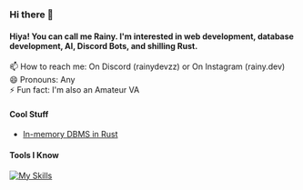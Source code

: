 ### Hi there 👋

#### Hiya! You can call me Rainy. I'm interested in web development, database development, AI, Discord Bots, and shilling Rust.

📫 How to reach me: On Discord (rainydevzz) or On Instagram (rainy.dev)\
😄 Pronouns: Any\
⚡ Fun fact: I'm also an Amateur VA

#### Cool Stuff
- [In-memory DBMS in Rust](https://github.com/sodium-db/sodiumdb)

#### Tools I Know

[![My Skills](https://skillicons.dev/icons?i=rust,py,js,ts,html,css,prisma,postgres,nodejs,linux,raspberrypi,discord,vscode,sqlite,mongodb,eclipse,bash)](https://skillicons.dev)
